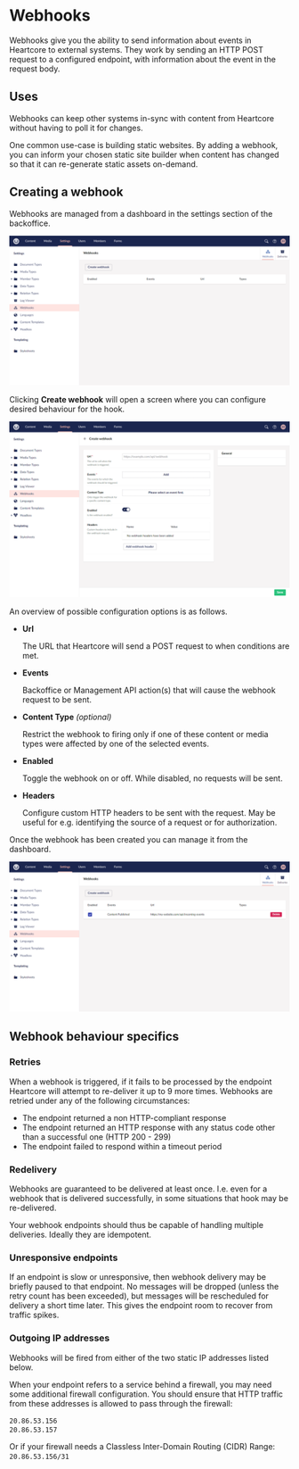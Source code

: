 # Webhooks

Webhooks give you the ability to send information about events in Heartcore to external systems. They work by sending an HTTP POST request to a configured endpoint, with information about the event in the request body.

## Uses

Webhooks can keep other systems in-sync with content from Heartcore without having to poll it for changes.

One common use-case is building static websites. By adding a webhook, you can inform your chosen static site builder when content has changed so that it can re-generate static assets on-demand.

## Creating a webhook

Webhooks are managed from a dashboard in the settings section of the backoffice.

![Webhooks dashboard](images/webhooks-dashboard.png)

Clicking **Create webhook** will open a screen where you can configure desired behaviour for the hook.

![Create webhook screen](images/webhooks-add.png)

An overview of possible configuration options is as follows.

* **Url**

  The URL that Heartcore will send a POST request to when conditions are met.

* **Events**

  Backoffice or Management API action(s) that will cause the webhook request to be sent.

* **Content Type** _(optional)_

  Restrict the webhook to firing only if one of these content or media types were affected by one of the selected events.

* **Enabled**

  Toggle the webhook on or off. While disabled, no requests will be sent.

* **Headers**

  Configure custom HTTP headers to be sent with the request. May be useful for e.g. identifying the source of a request or for authorization.

Once the webhook has been created you can manage it from the dashboard. 

![Manage your created webhooks](images/webhooks-manage.png)

## Webhook behaviour specifics

### Retries

When a webhook is triggered, if it fails to be processed by the endpoint Heartcore will attempt to re-deliver it up to 9 more times. Webhooks are retried under any of the following circumstances:
* The endpoint returned a non HTTP-compliant response
* The endpoint returned an HTTP response with any status code other than a successful one (HTTP 200 - 299)
* The endpoint failed to respond within a timeout period

### Redelivery

Webhooks are guaranteed to be delivered at least once. I.e. even for a webhook that is delivered successfully, in some situations that hook may be re-delivered.

Your webhook endpoints should thus be capable of handling multiple deliveries. Ideally they are idempotent.

### Unresponsive endpoints

If an endpoint is slow or unresponsive, then webhook delivery may be briefly paused to that endpoint. No messages will be dropped (unless the retry count has been exceeded), but messages will be rescheduled for delivery a short time later. This gives the endpoint room to recover from traffic spikes.

### Outgoing IP addresses

Webhooks will be fired from either of the two static IP addresses listed below.

When your endpoint refers to a service behind a firewall, you may need some additional firewall configuration. You should ensure that HTTP traffic from these addresses is allowed to pass through the firewall:

```
20.86.53.156
20.86.53.157
```

Or if your firewall needs a Classless Inter-Domain Routing (CIDR) Range: `20.86.53.156/31`
